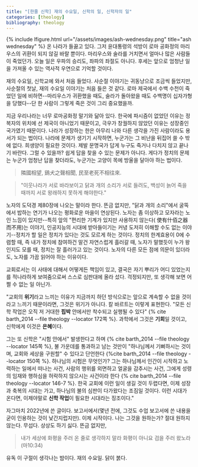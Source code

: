 ```yaml
---
title: "[한줄 신학] 재의 수요일, 신학의 일, 신학자의 일"
categories: [theology]
bibliography: theology
---
```


{% include lfigure.html url="/assets/images/ash-wednesday.png" title="ash wednesday" %}
온 나라가 들끓고 있다. 그저 윤대통령의 석방이 로마 공화정의 마리우스의 귀환이 되지 않길 바랄 뿐이다. 마리우스와 술라를 거치면서 얼마나 많은 사람들이 죽었던가. 오늘 일은 우파의 승리도, 좌파의 좌절도 아니다. 후세는 앞으로 엄청난 일을 가져올 수 있는 역사적 우연으로 기억할 것이다.

재의 수요일, 신학교에 와서 처음 들었다. 사순절 이야기는 귀동냥으로 조금씩 들었지만, 사순절의 첫날, 재의 수요일 이야기는 처음 들은 것 같다. 로마 제국에서 수백 수천이 죽었던 일에 비하면--마리우스가 귀환했을 때도, 술라가 돌아왔을 때도 수백명이 십자가형을 당했다--단 한 사람이 그렇게 죽은 것이 그리 중요했을까.

지금 우리나라는 너무 로마공화정 말기와 닮아 있다. 한국에 파시즘이 없었던 이유는 정복자의 위치에 선 제국이 아니었기 때문이고, 극우가 창궐하지 않았던 이유는 성장중인 국가였기 때문이다. 나라가 성장하는 한은 아무리 나와 다른 생각을 가진 사람이라도 용서가 되는 법이다. 나라에 문제가 생기기 시작하면, 누군가는 그 비난을 뒤집어 쓸 수 밖에 없다. 희생양이 필요한 것이다. 제발 문명국가 답게 누구도 죽거나 다치지 않고 끝나기 바란다. 그럴 수 있을까? 쉽게 답을 찾을 수 있는 문제가 아니다. 게다가 정치의 문제는 누군가 엄청난 답을 찾더라도, 누군가는 고양이 목에 방울을 달아야 하는 법이다. 

>隣國相望,  鷄犬之聲相聞, 民至老死不相往來.

>"이웃나라가 서로 바라보이고 닭과 개의 소리가 서로 들려도, 백성이 늙어 죽을 때까지 서로  왕래하지 못하게 해야한다."

노자의 도덕경 제80장에 나오는 말이라 한다. 뜬금 없지만, "닭과 개의 소리"에서 굴뚝에서 밥하는 연기가 나오는 평화로운 마을이 연상된다. 노자는 좀 이상하고 모자라는 노인 느낌이 있지만--특히 앞의 "편리한 기계가 있지만 사용하지 않는다( 使有什佰之器而不用)는 이야기, 인공지능의 시대에 받아들이기는 커녕 도저히 이해할 수도 없는 이야기--정치가 할 일은 정치가 있다는 것도 모르게 하는 것이다. 정치의 한계효용이 0에 수렴할 때, 즉 내가 정치에 참여하건 말건 자연스럽게 흘러갈 때, 노자가 말했듯이 누가 왕인지도 모를 때, 정치는 잘 흘러가고 있는 것이다. 노자의 다른 모든 점에 의문이 있더라도, 노자를 가끔 읽어야 하는 이유이다.

교회로서는 이 사태에 대해서 어떻게든 책임이 있고, 결국은 자기 뿌리가 어디 있었는지를 적나라하게 보여줌으로써 스스로 심판대에 올라 섰다. 걱정되지만, 또 생각해 보면 어쩔 수 없는 일 아닌가.

"교회의 **위기**라고 느끼는 이유가 지금까지 하던 방식으로는 앞으로 계속할 수 없을 것이라고 느끼기 때문이라면, 그것은 위기가 아니다. 칼 바르트는 이렇게 표현한다. "모든 신학 작업은 오직 저 거대한 **핍박** 안에서만 착수되고 실행될 수 있다" {% cite barth_2014 --file theology --locator 172쪽 %}. 과학에서 그것은 **기회**일 것이고, 신학에게 이것은 **은혜**이다.

그는 또 신학은 "시험 안에서" 발생한다고 하며 {% cite barth_2014 --file theology --locator 145쪽 %}, 불 가운데를 통과하고 남는 것만이 "하나님께서 기뻐하시는 것이며, 교회와 세상을 구원할" 수 있다고 단언한다 {%cite barth_2014 --file theology --locator 150쪽 %}. 하나님의 시험은 무엇인가? 그는 하나님께서 인간이 시작하고 노력하는 일에서 떠나는 사건, 사람의 행위를 외면하고 얼굴을 감추시는 사건, 그에게 성령의 임재와 행하심을 허락하지 않으시는 사건이라 한다 {% cite barth_2014 --file theology --locator 146-7 %}. 한국 교회에 이런 일이 생길 것이 두렵다면, 이제 성장과 축복의 시대는 가고, 하나님의 불의 심판이 다가왔다는 조짐일 것이다. 이런 시대가 온다면, 이제야말로 **신학 작업**이 필요한 시대라는 징조이다."

자그마치 2022년에 쓴 글이다. 보고서에서(몇년 전에, 그것도 수업 보고서에 쓴 내용을 굳이 인용하는 것이 낯간지럽지만). 이제 시작이다. 나는 그것을 원하는가? 절대 원하지 않는다. 무섭다. 상상도 하기 싫다. 뜬금 없지만,

>	내가 세상에 화평을 주러 온 줄로 생각하지 말라 화평이 아니요 검을 주러 왔노라 (마10:34)

유독 이 구절이 생각나는 밤이다. 재의 수요일. 닭이 붉다.